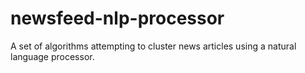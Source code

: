 # newsfeed-nlp-processor
A set of algorithms attempting to cluster news articles using a natural language processor.
